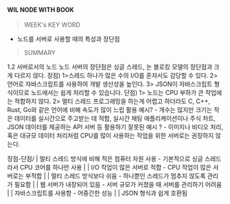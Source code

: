 #### WIL NODE WITH BOOK

> WEEK's KEY WORD

- 노드를 서버로 사용할 때의 특성과 장단점

> SUMMARY

1.2 서버로서의 노드
노드 서버의 장단점은 싱글 스레드, 논 블로킹 모델의 장단점과 크게 다르지 않다.
장점) 1>스레드 하나가 많은 수의 I/O를 혼자서도 감당할 수 있다. 2> 언어로 자바스크립트를 사용하여 개발 생산성을 높인다. 3> JSON이 자바스크립트 형식이므로 노드에서는 쉽게 처리할 수 있습니다.
단점) 1> 노드는 CPU 부하가 큰 작업에는 적합하지 않다. 2> 멀티 스레드 프로그래밍을 하는게 어렵고 하더라도 C, C++, Rust, Go와 같은 언어에 비해 속도가 많이 느립
활용 예시? - 개수는 많지만 크기는 작은 데이터를 실시간으로 주고받는 데 적합, 실시간 채팅 애플리케이션이나 주식 차트, JSON 데이터를 제공하는 API 서버 등
활용하기 잘못된 예시 ? - 이미지나 비디오 처리, 혹은 대규모 데이터 처리처럼 CPU를 많이 사용하는 작업을 위한 서버로는 권장하지 않는다.

장점-단점/
| 멀티 스레드 방식에 비해 적은 컴퓨터 자원 사용 - 기본적으로 싱글 스레드라서 CPU 코어를 하나만 사용 |
| I/O 작업이 많은 서버로 적합 - CPU 작업이 많은 서버로는 부적합 |
| 멀티 스레드 방식보다 쉬움 - 하나뿐인 스레드가 멈추지 않도록 관리가 필요함 |
| 웹 서버가 내장되어 있음 - 서버 규모가 커졌을 때 서버를 관리하기 어려움 |
| 자바스크립트를 사용함 - 어중간한 성능 |
| JSON 형식과 쉽게 호환됨
